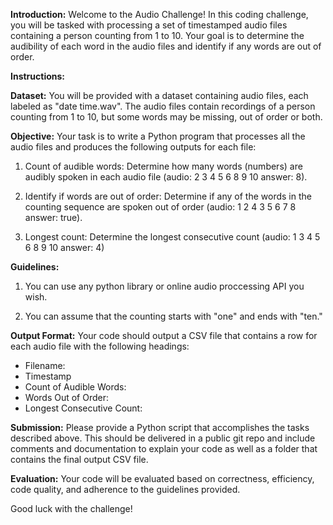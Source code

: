 **Introduction:**
Welcome to the Audio Challenge! In this coding challenge, you will be tasked with processing a set of timestamped audio files containing a person counting from 1 to 10. Your goal is to determine the audibility of each word in the audio files and identify if any words are out of order.

**Instructions:**

**Dataset:**
You will be provided with a dataset containing audio files, each labeled as "date time.wav". The audio files contain recordings of a person counting from 1 to 10, but some words may be missing, out of order or both.

**Objective:**
Your task is to write a Python program that processes all the audio files and produces the following outputs for each file:

1. Count of audible words: Determine how many words (numbers) are audibly spoken in each audio file (audio: 2 3 4 5 6 8 9 10 answer: 8).

2. Identify if words are out of order: Determine if any of the words in the counting sequence are spoken out of order (audio: 1 2 4 3 5 6 7 8 answer: true).

3. Longest count: Determine the longest consecutive count (audio: 1 3 4 5 6 8 9 10 answer: 4)

**Guidelines:**

1. You can use any python library or online audio proccessing API you wish.

2. You can assume that the counting starts with "one" and ends with "ten."

**Output Format:**
Your code should output a CSV file that contains a row for each audio file with the following headings:

- Filename: <string>
- Timestamp <timestamp>
- Count of Audible Words: <int>
- Words Out of Order: <bool>
- Longest Consecutive Count: <int>


**Submission:**
Please provide a Python script that accomplishes the tasks described above. This should be delivered in a public git repo and include comments and documentation to explain your code as well as a folder that contains the final output CSV file.

**Evaluation:**
Your code will be evaluated based on correctness, efficiency, code quality, and adherence to the guidelines provided.

Good luck with the challenge!